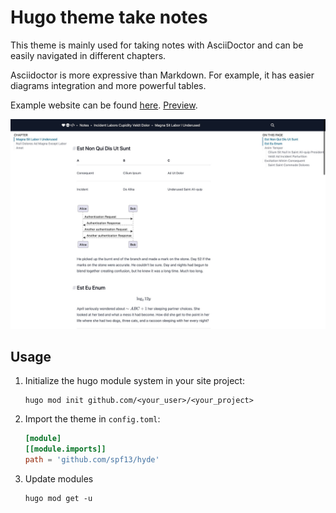 # Hugo theme take notes

This theme is mainly used for taking notes with AsciiDoctor and can be easily navigated in different chapters.

Asciidoctor is more expressive than Markdown. For example, it has easier diagrams integration and more powerful tables.

Example website can be found [here](https://github.com/shichaoxia/hugo-theme-take-notes-example). [Preview](https://hugo-theme-take-notes-example.pages.dev/).

![screenshot](https://github.com/shichaoxia/hugo-theme-take-notes/blob/main/images/screenshot.jpg)

## Usage

1. Initialize the hugo module system in your site project:
   ```console
   hugo mod init github.com/<your_user>/<your_project>
   ```
2. Import the theme in `config.toml`:
   ```toml
   [module]
   [[module.imports]]
   path = 'github.com/spf13/hyde'  
   ```
3. Update modules
   ```console
   hugo mod get -u
   ```

